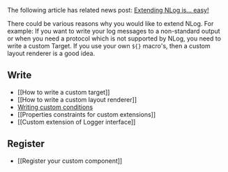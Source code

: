 The following article has related news post: [Extending NLog is... easy!](http://nlog-project.org/2015/06/30/extending-nlog-is-easy.html)

There could be various reasons why you would like to extend NLog. For example: If you want to write your log messages to a non-standard output or when you need a protocol which is not supported by NLog, you need to write a custom Target. If you use your own `${}` macro's, then a custom layout renderer is a good idea.  

## Write
- [[How to write a custom target]]
- [[How to write a custom layout renderer]]
- [Writing custom conditions](When-Filter#extensibility)
- [[Properties constraints for custom extensions]]
- [[Custom extension of Logger interface]]

## Register

- [[Register your custom component]]

